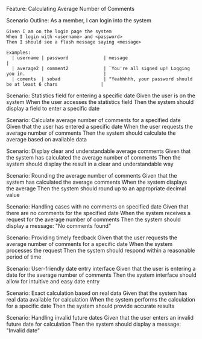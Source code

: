 Feature: Calculating Average Number of Comments

Scenario Outline: As a member, I can login into the system

    Given I am on the login page the system
    When I login with <username> and <password>
    Then I should see a flash message saying <message>

    Examples:
      | username | password             | message                                                            |
      | average2 | comment2             | `You're all signed up! Logging you in.                             |
      | coments  | sobad                | "Yeahhhhh, your password should be at least 6 chars                |


  Scenario: Statistics field for entering a specific date
    Given the user is on the system
    When the user accesses the statistics field
    Then the system should display a field to enter a specific date

  Scenario: Calculate average number of comments for a specified date
    Given that the user has entered a specific date
    When the user requests the average number of comments
    Then the system should calculate the average based on available data

  Scenario: Display clear and understandable average comments
    Given that the system has calculated the average number of comments
    Then the system should display the result in a clear and understandable way

  Scenario: Rounding the average number of comments
    Given that the system has calculated the average comments
    When the system displays the average
    Then the system should round up to an appropriate decimal value

  Scenario: Handling cases with no comments on specified date
    Given that there are no comments for the specified date
    When the system receives a request for the average number of comments
    Then the system should display a message: "No comments found"

  Scenario: Providing timely feedback
    Given that the user requests the average number of comments for a specific date
    When the system processes the request
    Then the system should respond within a reasonable period of time

  Scenario: User-friendly date entry interface
    Given that the user is entering a date for the average number of comments
    Then the system interface should allow for intuitive and easy date entry

  Scenario: Exact calculation based on real data
    Given that the system has real data available for calculation
    When the system performs the calculation for a specific date
    Then the system should provide accurate results

  Scenario: Handling invalid future dates
    Given that the user enters an invalid future date for calculation
    Then the system should display a message: "Invalid date"
